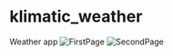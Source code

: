 # klimatic_weather

Weather app 
![FirstPage](https://user-images.githubusercontent.com/7621719/54571502-58da7500-49b9-11e9-862e-9e0a09a25cdd.png)
![SecondPage](https://user-images.githubusercontent.com/7621719/54571506-5d069280-49b9-11e9-88a3-8ed3567cf7de.png)
